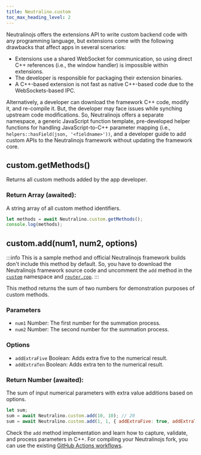 ```yaml
---
title: Neutralino.custom
toc_max_heading_level: 2
---
```


Neutralinojs offers the extensions API to write custom backend code with any programming language,
but extensions come with the following drawbacks that affect apps in several scenarios:

- Extensions use a shared WebSocket for communication, so using direct C++ references
(i.e., the window handler) is impossible within extensions.
- The developer is responsible for packaging their extension binaries.
- A C++-based extension is not fast as native C++-based code due to the WebSockets-based IPC.

Alternatively, a developer can download the framework C++ code, modify it, and re-compile it. But,
the developer may face issues while synching upstream code modifications. So, Neutralinojs offers a separate namespace, a generic JavaScript function template, pre-developed helper functions for handling JavaScript-to-C++ parameter mapping (i.e., `helpers::hasField(json, '<fieldname>'))`, and a developer guide to add custom APIs to the Neutralinojs framework without updating the framework core.


## custom.getMethods()
Returns all custom methods added by the app developer.

### Return Array (awaited):
A string array of all custom method identifiers.

```js
let methods = await Neutralino.custom.getMethods();
console.log(methods);
```


## custom.add(num1, num2, options)

:::info
This is a sample method and official Neutralinojs framework builds don't include this method by default.
So, you have to download the Neutralinojs framework source code and uncomment the `add` method in the
[`custom`](https://github.com/neutralinojs/neutralinojs/tree/main/api/custom) namespace and
[`router.cpp`](https://github.com/neutralinojs/neutralinojs/blob/db457c717d789a040e70f0b8de9ddd412c8ec103/server/router.cpp#L122).
:::

This method returns the sum of two numbers for demonstration purposes of custom methods.

### Parameters
- `num1` Number: The first number for the summation process.
- `num2` Number: The second number for the summation process.

### Options
- `addExtraFive` Boolean: Adds extra five to the numerical result.
- `addExtraTen` Boolean: Adds extra ten to the numerical result.

### Return Number (awaited):
The sum of input numerical parameters with extra value additions based on options.

```js
let sum;
sum = await Neutralino.custom.add(10, 10); // 20
sum = await Neutralino.custom.add(1, 1, { addExtraFive: true, addExtraTen: true }); // 17
```

Check the `add` method implementation and learn how to capture, validate, and process parameters in C++.
For compiling your Neutralinojs fork, you can use the existing
[GitHub Actions workflows](https://github.com/neutralinojs/neutralinojs/tree/main/.github/workflows).
